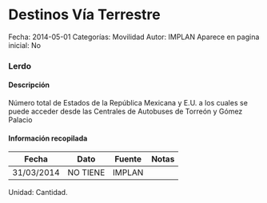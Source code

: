 Destinos Vía Terrestre
=====

Fecha: 2014-05-01
Categorías: Movilidad
Autor: IMPLAN
Aparece en pagina inicial: No

### Lerdo

#### Descripción

Número total de Estados de la República Mexicana y E.U. a los cuales se puede acceder desde las Centrales de Autobuses de Torreón y Gómez Palacio

<!-- break -->

#### Información recopilada

<table class="table table-hover table-bordered matriz">
  <thead>
    <tr><th>Fecha</th><th>Dato</th><th>Fuente</th><th>Notas</th></tr>
  </thead>
  <tbody>
    <tr><td class="centrado">31/03/2014</td><td class="derecha">NO TIENE</td><td>IMPLAN</td><td></td></tr>
  </tbody>
</table>

Unidad: Cantidad.
